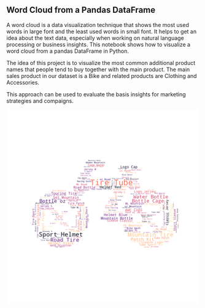 ## Word Cloud from a Pandas DataFrame

A word cloud is a data visualization technique that shows the most used words in large font and the least used words in small font. It helps to get an idea about the text data, especially when working on natural language processing or business insights. This notebook shows how to visualize a word cloud from a pandas DataFrame in Python.

The idea of this project is to visualize the most common additional product names that people tend to buy together with the main product. The main sales product in our dataset is a Bike and related products are Clothing and Accessories.

This approach can be used to evaluate the basis insights for marketing strategies and compaigns.

<img src='bike_word_cloud.png' width=600>
